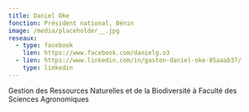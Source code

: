 ```yaml
---
title: Daniel Oke
fonction: Président national, Bénin
image: /media/placeholder__.jpg
reseaux:
  - type: facebook
    lien: https://www.facebook.com/danielg.o3
  - lien: https://www.linkedin.com/in/gaston-daniel-oke-85aaab37/
    type: linkedin
---
```

Gestion des Ressources Naturelles et de la Biodiversité à Faculté des Sciences Agronomiques
